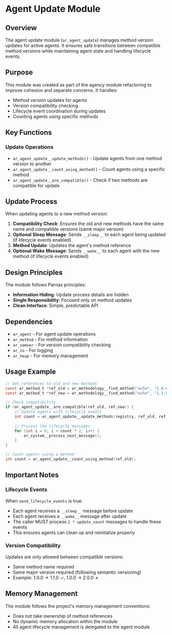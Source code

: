 # Agent Update Module

## Overview

The agent update module (`ar_agent_update`) manages method version updates for active agents. It ensures safe transitions between compatible method versions while maintaining agent state and handling lifecycle events.

## Purpose

This module was created as part of the agency module refactoring to improve cohesion and separate concerns. It handles:
- Method version updates for agents
- Version compatibility checking
- Lifecycle event coordination during updates
- Counting agents using specific methods

## Key Functions

### Update Operations
- `ar_agent_update__update_methods()` - Update agents from one method version to another
- `ar_agent_update__count_using_method()` - Count agents using a specific method
- `ar_agent_update__are_compatible()` - Check if two methods are compatible for update

## Update Process

When updating agents to a new method version:

1. **Compatibility Check**: Ensures the old and new methods have the same name and compatible versions (same major version)
2. **Optional Sleep Message**: Sends `__sleep__` to each agent being updated (if lifecycle events enabled)
3. **Method Update**: Updates the agent's method reference
4. **Optional Wake Message**: Sends `__wake__` to each agent with the new method (if lifecycle events enabled)

## Design Principles

The module follows Parnas principles:
- **Information Hiding**: Update process details are hidden
- **Single Responsibility**: Focused only on method updates
- **Clean Interface**: Simple, predictable API

## Dependencies

- `ar_agent` - For agent update operations
- `ar_method` - For method information
- `ar_semver` - For version compatibility checking
- `ar_io` - For logging
- `ar_heap` - For memory management

## Usage Example

```c
// Get references to old and new methods
const ar_method_t *ref_old = ar_methodology__find_method("echo", "1.0.0");
const ar_method_t *ref_new = ar_methodology__find_method("echo", "1.1.0");

// Check compatibility
if (ar_agent_update__are_compatible(ref_old, ref_new)) {
    // Update agents with lifecycle events
    int count = ar_agent_update__update_methods(registry, ref_old, ref_new, true);
    
    // Process the lifecycle messages
    for (int i = 0; i < count * 2; i++) {
        ar_system__process_next_message();
    }
}

// Count agents using a method
int count = ar_agent_update__count_using_method(ref_old);
```

## Important Notes

### Lifecycle Events

When `send_lifecycle_events` is true:
- Each agent receives a `__sleep__` message before update
- Each agent receives a `__wake__` message after update
- The caller MUST process `2 * update_count` messages to handle these events
- This ensures agents can clean up and reinitialize properly

### Version Compatibility

Updates are only allowed between compatible versions:
- Same method name required
- Same major version required (following semantic versioning)
- Example: 1.0.0 → 1.1.0 ✓, 1.0.0 → 2.0.0 ✗

## Memory Management

The module follows the project's memory management conventions:
- Does not take ownership of method references
- No dynamic memory allocation within the module
- All agent lifecycle management is delegated to the agent module